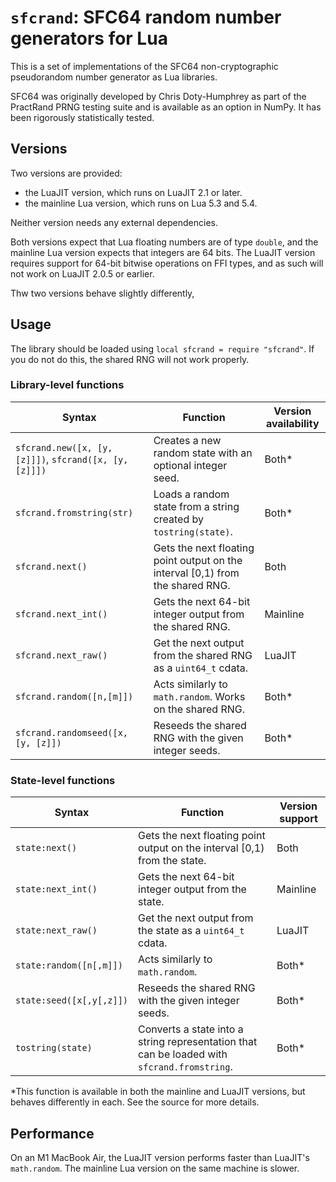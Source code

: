 # `sfcrand`: SFC64 random number generators for Lua
This is a set of implementations of the SFC64 non-cryptographic pseudorandom number generator as Lua libraries.

SFC64 was originally developed by Chris Doty-Humphrey as part of the PractRand PRNG testing suite and is available as an option in NumPy. It has been rigorously statistically tested.

## Versions
Two versions are provided:
* the LuaJIT version, which runs on LuaJIT 2.1 or later.
* the mainline Lua version, which runs on Lua 5.3 and 5.4.

Neither version needs any external dependencies.

Both versions expect that Lua floating numbers are of type `double`, and the mainline Lua version expects that integers are 64 bits. The LuaJIT version requires support for 64-bit bitwise operations on FFI types, and as such will not work on LuaJIT 2.0.5 or earlier.

Thw two versions behave slightly differently,

## Usage
The library should be loaded using `local sfcrand = require "sfcrand"`. If you do not do this, the shared RNG will not work properly.

### Library-level functions
|Syntax|Function|Version availability|
|------|--------|--------------------|
|`sfcrand.new([x, [y, [z]]])`, `sfcrand([x, [y, [z]]])`|Creates a new random state with an optional integer seed.|Both*|
|`sfcrand.fromstring(str)`|Loads a random state from a string created by `tostring(state)`.|Both*|
|`sfcrand.next()`|Gets the next floating point output on the interval [0,1) from the shared RNG.|Both|
|`sfcrand.next_int()`|Gets the next 64-bit integer output from the shared RNG.|Mainline|
|`sfcrand.next_raw()`|Get the next output from the shared RNG as a `uint64_t` cdata.|LuaJIT|
|`sfcrand.random([n,[m]])`|Acts similarly to `math.random`. Works on the shared RNG.|Both*|
|`sfcrand.randomseed([x, [y, [z]])`|Reseeds the shared RNG with the given integer seeds.|Both*|

### State-level functions
|Syntax|Function|Version support|
|------|--------|--------------------|
|`state:next()`|Gets the next floating point output on the interval [0,1) from the state.|Both|
|`state:next_int()`|Gets the next 64-bit integer output from the state.|Mainline|
|`state:next_raw()`|Get the next output from the state as a `uint64_t` cdata.|LuaJIT|
|`state:random([n[,m]])`|Acts similarly to `math.random`.|Both*|
|`state:seed([x[,y[,z]])`|Reseeds the shared RNG with the given integer seeds.|Both*|
|`tostring(state)`|Converts a state into a string representation that can be loaded with `sfcrand.fromstring`.|Both*|

*This function is available in both the mainline and LuaJIT versions, but behaves differently in each. See the source for more details.

## Performance
On an M1 MacBook Air, the LuaJIT version performs faster than LuaJIT's `math.random`. The mainline Lua version on the same machine is slower.